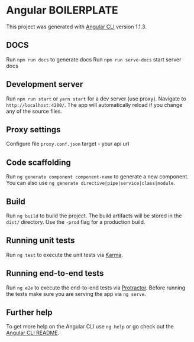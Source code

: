 # Angular BOILERPLATE

This project was generated with [Angular CLI](https://github.com/angular/angular-cli) version 1.1.3.
## DOCS
Run `npm run docs` to generate docs
Run `npm run serve-docs` start server docs

## Development server

Run `npm run start` or `yarn start` for a dev server (use proxy). Navigate to
`http://localhost:4200/`. The
app will automatically reload if you change any of the source files.

## Proxy settings
Configure file `proxy.conf.json` target - your api url

## Code scaffolding

Run `ng generate component component-name` to generate a new component. You can also use `ng generate directive|pipe|service|class|module`.

## Build

Run `ng build` to build the project. The build artifacts will be stored in the `dist/` directory. Use the `-prod` flag for a production build.

## Running unit tests

Run `ng test` to execute the unit tests via [Karma](https://karma-runner.github.io).

## Running end-to-end tests

Run `ng e2e` to execute the end-to-end tests via [Protractor](http://www.protractortest.org/).
Before running the tests make sure you are serving the app via `ng serve`.

## Further help

To get more help on the Angular CLI use `ng help` or go check out the [Angular CLI README](https://github.com/angular/angular-cli/blob/master/README.md).
